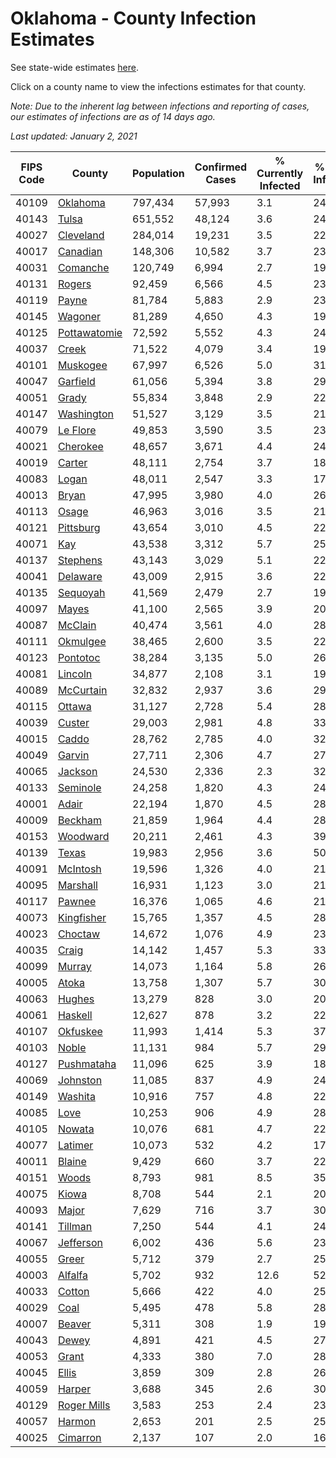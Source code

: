 # Oklahoma - County Infection Estimates

See state-wide estimates [here](/infections/us-ok).

Click on a county name to view the infections estimates for that county.

*Note: Due to the inherent lag between infections and reporting of cases, our estimates of infections are as of 14 days ago.*

*Last updated: January 2, 2021*

|   FIPS Code |                       County |   Population |   Confirmed Cases |   % Currently Infected |   % Total Infected |
|-------------|------------------------------|--------------|-------------------|------------------------|--------------------|
|       40109 |         [Oklahoma](oklahoma) |      797,434 |            57,993 |                    3.1 |               24.4 |
|       40143 |               [Tulsa](tulsa) |      651,552 |            48,124 |                    3.6 |               24.8 |
|       40027 |       [Cleveland](cleveland) |      284,014 |            19,231 |                    3.5 |               22.7 |
|       40017 |         [Canadian](canadian) |      148,306 |            10,582 |                    3.7 |               23.5 |
|       40031 |         [Comanche](comanche) |      120,749 |             6,994 |                    2.7 |               19.1 |
|       40131 |             [Rogers](rogers) |       92,459 |             6,566 |                    4.5 |               23.3 |
|       40119 |               [Payne](payne) |       81,784 |             5,883 |                    2.9 |               23.7 |
|       40145 |           [Wagoner](wagoner) |       81,289 |             4,650 |                    4.3 |               19.1 |
|       40125 | [Pottawatomie](pottawatomie) |       72,592 |             5,552 |                    4.3 |               24.9 |
|       40037 |               [Creek](creek) |       71,522 |             4,079 |                    3.4 |               19.3 |
|       40101 |         [Muskogee](muskogee) |       67,997 |             6,526 |                    5.0 |               31.6 |
|       40047 |         [Garfield](garfield) |       61,056 |             5,394 |                    3.8 |               29.2 |
|       40051 |               [Grady](grady) |       55,834 |             3,848 |                    2.9 |               22.5 |
|       40147 |     [Washington](washington) |       51,527 |             3,129 |                    3.5 |               21.2 |
|       40079 |         [Le Flore](le-flore) |       49,853 |             3,590 |                    3.5 |               23.1 |
|       40021 |         [Cherokee](cherokee) |       48,657 |             3,671 |                    4.4 |               24.8 |
|       40019 |             [Carter](carter) |       48,111 |             2,754 |                    3.7 |               18.4 |
|       40083 |               [Logan](logan) |       48,011 |             2,547 |                    3.3 |               17.3 |
|       40013 |               [Bryan](bryan) |       47,995 |             3,980 |                    4.0 |               26.8 |
|       40113 |               [Osage](osage) |       46,963 |             3,016 |                    3.5 |               21.5 |
|       40121 |       [Pittsburg](pittsburg) |       43,654 |             3,010 |                    4.5 |               22.4 |
|       40071 |                   [Kay](kay) |       43,538 |             3,312 |                    5.7 |               25.0 |
|       40137 |         [Stephens](stephens) |       43,143 |             3,029 |                    5.1 |               22.5 |
|       40041 |         [Delaware](delaware) |       43,009 |             2,915 |                    3.6 |               22.5 |
|       40135 |         [Sequoyah](sequoyah) |       41,569 |             2,479 |                    2.7 |               19.4 |
|       40097 |               [Mayes](mayes) |       41,100 |             2,565 |                    3.9 |               20.2 |
|       40087 |           [McClain](mcclain) |       40,474 |             3,561 |                    4.0 |               28.6 |
|       40111 |         [Okmulgee](okmulgee) |       38,465 |             2,600 |                    3.5 |               22.3 |
|       40123 |         [Pontotoc](pontotoc) |       38,284 |             3,135 |                    5.0 |               26.3 |
|       40081 |           [Lincoln](lincoln) |       34,877 |             2,108 |                    3.1 |               19.8 |
|       40089 |       [McCurtain](mccurtain) |       32,832 |             2,937 |                    3.6 |               29.6 |
|       40115 |             [Ottawa](ottawa) |       31,127 |             2,728 |                    5.4 |               28.9 |
|       40039 |             [Custer](custer) |       29,003 |             2,981 |                    4.8 |               33.3 |
|       40015 |               [Caddo](caddo) |       28,762 |             2,785 |                    4.0 |               32.0 |
|       40049 |             [Garvin](garvin) |       27,711 |             2,306 |                    4.7 |               27.3 |
|       40065 |           [Jackson](jackson) |       24,530 |             2,336 |                    2.3 |               32.0 |
|       40133 |         [Seminole](seminole) |       24,258 |             1,820 |                    4.3 |               24.5 |
|       40001 |               [Adair](adair) |       22,194 |             1,870 |                    4.5 |               28.2 |
|       40009 |           [Beckham](beckham) |       21,859 |             1,964 |                    4.4 |               28.8 |
|       40153 |         [Woodward](woodward) |       20,211 |             2,461 |                    4.3 |               39.6 |
|       40139 |               [Texas](texas) |       19,983 |             2,956 |                    3.6 |               50.1 |
|       40091 |         [McIntosh](mcintosh) |       19,596 |             1,326 |                    4.0 |               21.7 |
|       40095 |         [Marshall](marshall) |       16,931 |             1,123 |                    3.0 |               21.6 |
|       40117 |             [Pawnee](pawnee) |       16,376 |             1,065 |                    4.6 |               21.8 |
|       40073 |     [Kingfisher](kingfisher) |       15,765 |             1,357 |                    4.5 |               28.4 |
|       40023 |           [Choctaw](choctaw) |       14,672 |             1,076 |                    4.9 |               23.9 |
|       40035 |               [Craig](craig) |       14,142 |             1,457 |                    5.3 |               33.7 |
|       40099 |             [Murray](murray) |       14,073 |             1,164 |                    5.8 |               26.2 |
|       40005 |               [Atoka](atoka) |       13,758 |             1,307 |                    5.7 |               30.8 |
|       40063 |             [Hughes](hughes) |       13,279 |               828 |                    3.0 |               20.2 |
|       40061 |           [Haskell](haskell) |       12,627 |               878 |                    3.2 |               22.2 |
|       40107 |         [Okfuskee](okfuskee) |       11,993 |             1,414 |                    5.3 |               37.7 |
|       40103 |               [Noble](noble) |       11,131 |               984 |                    5.7 |               29.1 |
|       40127 |     [Pushmataha](pushmataha) |       11,096 |               625 |                    3.9 |               18.1 |
|       40069 |         [Johnston](johnston) |       11,085 |               837 |                    4.9 |               24.4 |
|       40149 |           [Washita](washita) |       10,916 |               757 |                    4.8 |               22.4 |
|       40085 |                 [Love](love) |       10,253 |               906 |                    4.9 |               28.7 |
|       40105 |             [Nowata](nowata) |       10,076 |               681 |                    4.7 |               22.9 |
|       40077 |           [Latimer](latimer) |       10,073 |               532 |                    4.2 |               17.2 |
|       40011 |             [Blaine](blaine) |        9,429 |               660 |                    3.7 |               22.5 |
|       40151 |               [Woods](woods) |        8,793 |               981 |                    8.5 |               35.2 |
|       40075 |               [Kiowa](kiowa) |        8,708 |               544 |                    2.1 |               20.2 |
|       40093 |               [Major](major) |        7,629 |               716 |                    3.7 |               30.8 |
|       40141 |           [Tillman](tillman) |        7,250 |               544 |                    4.1 |               24.8 |
|       40067 |       [Jefferson](jefferson) |        6,002 |               436 |                    5.6 |               23.3 |
|       40055 |               [Greer](greer) |        5,712 |               379 |                    2.7 |               25.7 |
|       40003 |           [Alfalfa](alfalfa) |        5,702 |               932 |                   12.6 |               52.8 |
|       40033 |             [Cotton](cotton) |        5,666 |               422 |                    4.0 |               25.0 |
|       40029 |                 [Coal](coal) |        5,495 |               478 |                    5.8 |               28.1 |
|       40007 |             [Beaver](beaver) |        5,311 |               308 |                    1.9 |               19.0 |
|       40043 |               [Dewey](dewey) |        4,891 |               421 |                    4.5 |               27.8 |
|       40053 |               [Grant](grant) |        4,333 |               380 |                    7.0 |               28.8 |
|       40045 |               [Ellis](ellis) |        3,859 |               309 |                    2.8 |               26.2 |
|       40059 |             [Harper](harper) |        3,688 |               345 |                    2.6 |               30.6 |
|       40129 |   [Roger Mills](roger-mills) |        3,583 |               253 |                    2.4 |               23.0 |
|       40057 |             [Harmon](harmon) |        2,653 |               201 |                    2.5 |               25.1 |
|       40025 |         [Cimarron](cimarron) |        2,137 |               107 |                    2.0 |               16.0 |